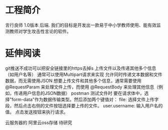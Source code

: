 # 工程简介
言行良师 1.0版本 后端. 我们的目标是开发出一款易于中小学教师使用、能有效监测教师对学生攻击性言论的软件。
# 延伸阅读
git推送不成功可以把安全链接里的https去掉s
上传文件以及传递其他多个信息（如用户名等） 通常可以使用Multipart请求来实现 允许同时传递文本数据和文件数据，而无需使用JSON
想要上传文件和其他多个信息，通常需要使用 @RequestParam 来处理文件上传，而使用 @RequestBody 来处理其他信息（例如，传递用户信息的JSON数据）
postman 测试文件时 要在请求体中，选择"form-data"作为数据传输类型。然后添加两个键值对：
file: 选择文件上传字段，然后点击右侧的文件按钮选择要上传的文件。
user.username: 输入用户名的值。
点击发送按钮来执行请求。


云服务器的
阿里云oss存储     待研究